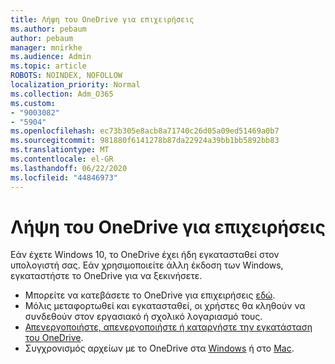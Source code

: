```yaml
---
title: Λήψη του OneDrive για επιχειρήσεις
ms.author: pebaum
author: pebaum
manager: mnirkhe
ms.audience: Admin
ms.topic: article
ROBOTS: NOINDEX, NOFOLLOW
localization_priority: Normal
ms.collection: Adm_O365
ms.custom:
- "9003082"
- "5904"
ms.openlocfilehash: ec73b305e8acb8a71740c26d05a09ed51469a0b7
ms.sourcegitcommit: 981880f6141278b87da22924a39bb1bb5892bb83
ms.translationtype: MT
ms.contentlocale: el-GR
ms.lasthandoff: 06/22/2020
ms.locfileid: "44846973"
---
```

# <a name="download-onedrive-for-business"></a>Λήψη του OneDrive για επιχειρήσεις

Εάν έχετε Windows 10, το OneDrive έχει ήδη εγκατασταθεί στον υπολογιστή σας. Εάν χρησιμοποιείτε άλλη έκδοση των Windows, εγκαταστήστε το OneDrive για να ξεκινήσετε.

- Μπορείτε να κατεβάσετε το OneDrive για επιχειρήσεις [εδώ](https://www.microsoft.com/microsoft-365/onedrive/download).
- Μόλις μεταφορτωθεί και εγκατασταθεί, οι χρήστες θα κληθούν να συνδεθούν στον εργασιακό ή σχολικό λογαριασμό τους.
- [Απενεργοποιήστε, απενεργοποιήστε ή καταργήστε την εγκατάσταση του OneDrive](https://support.microsoft.com/office/turn-off-disable-or-uninstall-onedrive-f32a17ce-3336-40fe-9c38-6efb09f944b0).
- Συγχρονισμός αρχείων με το OneDrive στα [Windows](https://support.microsoft.com/office/615391c4-2bd3-4aae-a42a-858262e42a49) ή στο [Mac](https://support.microsoft.com/office/d11b9f29-00bb-4172-be39-997da46f913f).
